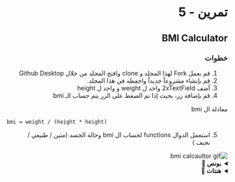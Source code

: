 
<div dir="rtl">

#  تمرين - 5
## BMI Calculator
### خطوات 
1. قم بعمل Fork لهذا المجلد و clone وافتح المجلد من خلال Github Desktop 
2. قم بإنشاء مشروعاً جديداً واحفطه في هذا المجلد.
3. أضف 2xTextField واحد ل weight و واحد ل height
4. قم بإضافة زر، بحيث إذا تم الضغط على الزر يتم حساب الـ bmi 


معادلة ال bmi 

<div dir="ltr">
  
``` 
bmi = weight / (height * height) 
```

</div>


5. استعمل الدوال functions لحساب ال bmi وحالة الجسد (متين / طبيعي / نحيف ) 

<img src="https://user-images.githubusercontent.com/8784343/102730718-b0ec9b00-4346-11eb-9ee0-fbea7673766a.gif" alt="bmi calcaultor gif" />


<details>
  <summary>
    <strong>بونص 🎁</strong>
  </summary>
  <pre>
- قم بعرض صور لكل حالة بشكل مختلف 
- إذا أدخل المستخدم رقماً خاطئ - أقل من الصفر أو أعلى من رقم غير معقول، لون الـ TextField باللون الأحمر
- في حال الضغط على الزر وهناك مدخلات خاطئة قم بوضع نص أحمر أسفل الحقول واعرض فيه رسالة الخطأ
</pre>
</details>





<details>
  <summary>
    <strong>هنتات 👀</strong>
  </summary>

<div dir="ltr">
  
```Swift
// This function might help you take a double value for BMI and convert it to a status using Switch statement.
func bmiStatus(bmi: Double) -> String{
    switch bmi {
    case ..<20: return "thin"
    case 20..<25: return "normal"
    case 25...: return "fat"
    default: return ""
    }
}
```
</div>
</details>



</div>
